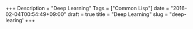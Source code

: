 +++
Description = "Deep Learning"
Tags = ["Common Lisp"]
date = "2016-02-04T00:54:49+09:00"
draft = true
title = "Deep Learning"
slug = "deep-learing'
+++

